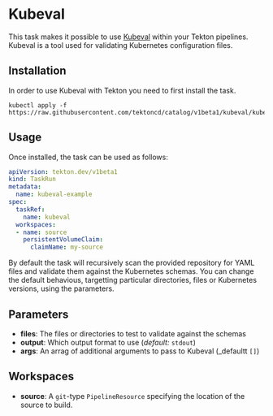# Kubeval

This task makes it possible to use [Kubeval](https://github.com/instrumenta/kubeval) within
your Tekton pipelines. Kubeval is a tool used for validating Kubernetes configuration files.

## Installation

In order to use Kubeval with Tekton you need to first install the task.

```console
kubectl apply -f https://raw.githubusercontent.com/tektoncd/catalog/v1beta1/kubeval/kubeval.yaml
```

## Usage

Once installed, the task can be used as follows:

```yaml
apiVersion: tekton.dev/v1beta1
kind: TaskRun
metadata:
  name: kubeval-example
spec:
  taskRef:
    name: kubeval
  workspaces:
  - name: source
    persistentVolumeClaim:
      claimName: my-source
```

By default the task will recursively scan the provided repository for YAML files and validate them against the Kubernetes schemas. You can change the default behavious, targetting particular directories, files or Kubernetes versions, using the parameters.

## Parameters

* **files**: The files or directories to test to validate against the schemas
* **output**: Which output format to use (_default:_ `stdout`)
* **args**: An arrag of additional arguments to pass to Kubeval (_defaultt `[]`)

## Workspaces

* **source**: A `git`-type `PipelineResource` specifying the location of the
  source to build.
